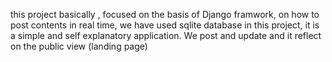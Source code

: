 this project basically , focused on the basis of Django framwork, on how to post contents in real time, 
we have used sqlite database in this project, it is a simple and self explanatory application. 
We post and update and it reflect on the public view (landing page)
